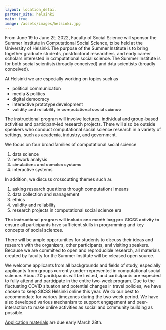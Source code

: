 ```yaml
---
layout: location_detail
partner_site: helsinki
main: true
image: /assets/images/helsinki.jpg
---
```


From June 19 to June 29, 2022, Faculty of Social Science will sponsor the Summer Institute in Computational Social Science, to be held at the University of Helsinki. The purpose of the Summer Institute is to bring together graduate students, postdoctoral researchers, and early career scholars interested in computational social science. The Summer Institute is for both social scientists (broadly conceived) and data scientists (broadly conceived).

At Helsinki we are especially working on topics such as
 * political communication
 * media & politics
 * digital democracy
 * interactive prototype development
 * validity and reliability in computational social science

The instructional program will involve lectures, individual and group-based activities and participant-led research projects.
There will also be outside speakers who conduct computational social science research in a variety of settings, such as academia, industry, and government.

We focus on four broad families of computational social science
 1. data science
 1. network analysis
 1. simulations and complex systems
 1. interactive systems

In addition, we discuss crosscutting themes such as
 1. asking research questions through computational means
 1. data collection and management
 1. ethics
 1. validity and reliability
 1. research projects in computational social science era

The instructional program will include one month long pre-SICSS activity to ensure all participants have sufficient skills in programming and key concepts of social sciences.

There will be ample opportunities for students to discuss their ideas and research with the organizers, other participants, and visiting speakers. Because we are committed to open and reproducible research, all materials created by faculty for the Summer Institute will be released open source.

We welcome applicants from all backgrounds and fields of study, especially applicants from groups currently under-represented in computational social science.
About 20 participants will be invited, and participants are expected to fully attend and participate in the entire two-week program.
Due to the fluctuating COVID situation and potential changes in travel policies, we have chosen to keep SICSS Helsinki online this year.
We do our best to accommodate for various timezones during the two-week period.
We have also developed various mechanism to support engagement and peer-interaction to make online activities as social and community building as possible.

[Application materials](https://compsocialscience.github.io/summer-institute/2022/helsinki/apply) are due early March 28th.
